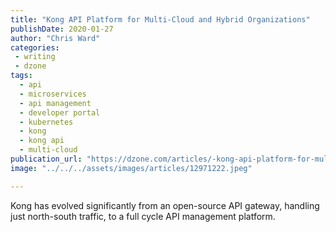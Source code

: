 ```yaml
---
title: "Kong API Platform for Multi-Cloud and Hybrid Organizations"
publishDate: 2020-01-27
author: "Chris Ward"
categories:
 - writing
 - dzone
tags:
  - api
  - microservices
  - api management
  - developer portal
  - kubernetes
  - kong
  - kong api
  - multi-cloud
publication_url: "https://dzone.com/articles/-kong-api-platform-for-multi-cloud-and-hybrid-orga"
image: "../../../assets/images/articles/12971222.jpeg"

---
```

Kong has evolved significantly from an open-source API gateway, handling just north-south traffic, to a full cycle API management platform.

